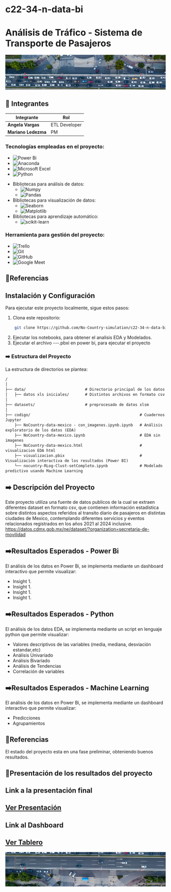 # c22-34-n-data-bi
# Análisis de Tráfico - Sistema de Transporte de Pasajeros

<p align=center><img src=src/uno.jpg><p>

## 📌 Integrantes

<div align="letf">

<table>
  <thead>
    <tr>
      <th>Integrante</th>
      <th>Rol</th>
      </tr>
  </thead>
  <tbody>
    <tr>
      <td><b>Angela Vargas</b></td>
      <td>ETL Developer</td>
     </tr>
          <td><b>Mariano Ledezma</b></td>
      <td>PM</td>
      </tr>    
  </tbody>
</table>

</div>




### Tecnologías empleadas en el proyecto:
* ![Power Bi](https://img.shields.io/badge/power_bi-F2C811?style=for-the-badge&logo=powerbi&logoColor=black)
* ![Anaconda](https://img.shields.io/badge/Anaconda-%2344A833.svg?style=for-the-badge&logo=anaconda&logoColor=white)
* ![Microsoft Excel](https://img.shields.io/badge/Microsoft_Excel-217346?style=for-the-badge&logo=microsoft-excel&logoColor=white)
* ![Python](https://img.shields.io/badge/python-3670A0?style=for-the-badge&logo=python&logoColor=ffdd54)
 - Bibliotecas para análisis de datos:
   * ![Numpy](https://img.shields.io/badge/Numpy-013243?logo=numpy&logoColor=fff)
   * ![Pandas](https://img.shields.io/badge/Pandas-150458?logo=pandas&logoColor=fff)
 - Bibliotecas para visualización de datos:
   * ![Seaborn](https://img.shields.io/badge/Seaborn-005377?logo=Seaborn&logoColor=fff) 
   * ![Matplotlib](https://img.shields.io/badge/Matplotlib-11557C?logo=matplotlib&logoColor=fff)
  -	Bibliotecas para aprendizaje automático:
     * ![scikit-learn](https://img.shields.io/badge/scikit-learn-11557C?logo=scikit-learn&logoColor=f0f)



### Herramienta para gestión del proyecto:
* ![Trello](https://img.shields.io/badge/Trello-%23026AA7.svg?style=for-the-badge&logo=Trello&logoColor=white)
* ![Git](https://img.shields.io/badge/git-%23F05033.svg?style=for-the-badge&logo=git&logoColor=white)
* ![GitHub](https://img.shields.io/badge/github-%23121011.svg?style=for-the-badge&logo=github&logoColor=white)
* ![Google Meet](https://img.shields.io/badge/Google%20Meet-00897B?style=for-the-badge&logo=google-meet&logoColor=white)
 
 
## 📌Referencias
## Instalación y Configuración
Para ejecutar este proyecto localmente, sigue estos pasos:
1.	Clona este repositorio:
```bash
    git clone https://github.com/No-Country-simulation/c22-34-n-data-bi.git

   ```
2.	Ejecutar los notebooks, para obtener el analisis EDA y Modelados.
3. Ejecutar el archivo           ---.pbxi en power bi, para ejecutar el proyecto


### ➡️ Estructura del Proyecto
La estructura de directorios se plantea: 

    /
    │
    ├── data/                          # Directorio principal de los datos
    │   ├── datos xls iniciales/       # Distintos archivos en formato csv 
    │
    ├── datasets/                      # preprocesado de datos xlsm
    │
    ├── codigo/                                                # Cuadernos Jupyter 
        ├── NoCountry-data-mexico - con_imagenes.ipynb.ipynb   # Análisis exploratorio de los datos (EDA)
        ├── NoCountry-data-mexico.ipynb                        # EDA sin imagenes
        ├── NoCountry-data-mexico.html                         # visualizacion EDA html
        ├── visualizacion.pbix                                 # Visualización interactiva de los resultados (Power BI)
        └── nocuntry-RLog-Clust-setCompleto.ipynb              # Modelado predictivo usando Machine Learning



## ➡️ Descripción del Proyecto

Este proyecto utiliza una fuente de datos publicos de la cual se extraen diferentes dataset en formato csv, que contienen información estadística sobre distintos aspectos referidos al transito diario de pasajeros en distintas ciudades de Mexico, contemplando diferentes servicios y eventos relacionados registrados en los años 2021 al 2024 inclusive.
https://datos.cdmx.gob.mx/ne/dataset/?organization=secretaria-de-movilidad


## ➡️Resultados Esperados - Power Bi

El análisis de los datos en Power Bi, se implementa mediante un dashboard interactivo que permite visualizar:

- Insight 1.
- Insight 1.
- Insight 1.
- Insight 1.

## ➡️Resultados Esperados - Python

El análisis de los datos EDA, se implementa mediante un script en lenguaje python que permite visualizar:

- Valores descriptivos de las variables (media, mediana, desviación estandar,etc)
- Análisis Univariado
- Análisis Bivariado
- Análisis de Tendencias
- Correlación de variables

## ➡️Resultados Esperados - Machine Learning

El análisis de los datos en Power Bi, se implementa mediante un dashboard interactivo que permite visualizar:

- Predicciones
- Agrupamientos


## 📌Referencias
El estado del proyecto esta en una fase preliminar, obteniendo buenos resultados.


## 📌Presentación de los resultados del proyecto

</head>
<body>
    <div class="container">
        <p><h2>Link a la presentación final</h2></p>
        <h2><a class="button" href="https://view.genially.com/6721b599186834c1ad285759/presentation-kaeleidoconsultora" target="_blank">Ver Presentación</a></h2>
      <p><h2>Link al Dashboard</h2></p>
        <h2><a class="button" href="https://view.genially.com/6721b599186834c1ad285759/presentation-kaeleidoconsultora" target="_blank">Ver Tablero</a></h2>
  </body>
</html>

<p align="center">
  <img src= 'src/dos.jpg'>
</p>